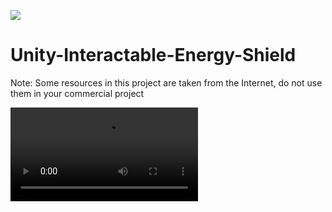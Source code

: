 [![](https://picx.zhimg.com/v2-e0b666da30375f688c1c20c115afee1d_1440w.jpg?source=172ae18b)](https://picx.zhimg.com/v2-e0b666da30375f688c1c20c115afee1d_1440w.jpg?source=172ae18b)

# Unity-Interactable-Energy-Shield

Note: Some resources in this project are taken from the Internet, do not use them in your commercial project

<video src="https://www.youtube.com/watch?v=G9EYG28fjoY"></video>
